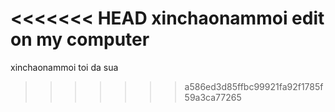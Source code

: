 <<<<<<< HEAD
xinchaonammoi edit on my computer
=======
xinchaonammoi
toi da sua
>>>>>>> a586ed3d85ffbc99921fa92f1785f59a3ca77265
